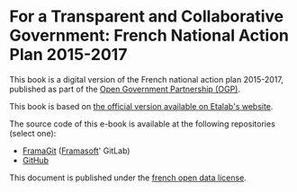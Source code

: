 # For a Transparent and Collaborative Government: French National Action Plan 2015-2017

This book is a digital version of the French national action plan 2015-2017, published as part of the
[Open Government Partnership (OGP)](http://www.opengovpartnership.org/).

This book is based on [the official version available on Etalab's website](https://www.etalab.gouv.fr/la-france-publie-son-premier-plan-daction-pour-un-gouvernement-ouvert).

The source code of this e-book is available at the following repositories (select one):
- [FramaGit](https://git.framasoft.org/etalab/plan-ogp-2015-2017) ([Framasoft](http://www.framasoft.org/)' GitLab)
- [GitHub](https://github.com/etalab/plan-ogp-2015-2017)

This document is published under the [french open data license](https://www.etalab.gouv.fr/licence-ouverte-open-licence).

